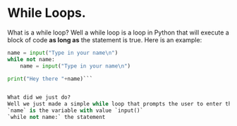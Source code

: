 # While Loops.
What is a while loop? Well a while loop is a loop in Python that will execute a block of code **as long as** the statement is true. Here is an example:


```py
name = input("Type in your name\n")
while not name:
    name = input("Type in your name\n")

print("Hey there "+name)```


What did we just do?
Well we just made a simple while loop that prompts the user to enter their name, if **not name** ( which means if the name is empty ) we will reprompt the user
`name` is the variable with value `input()`
`while not name:` the statement 
